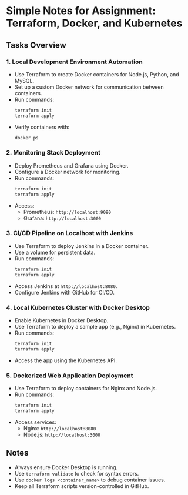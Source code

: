# Simple Notes for Assignment: Terraform, Docker, and Kubernetes

## Tasks Overview

### 1. Local Development Environment Automation
- Use Terraform to create Docker containers for Node.js, Python, and MySQL.
- Set up a custom Docker network for communication between containers.
- Run commands:
  ```bash
  terraform init
  terraform apply
  ```
- Verify containers with:
  ```bash
  docker ps
  ```

### 2. Monitoring Stack Deployment
- Deploy Prometheus and Grafana using Docker.
- Configure a Docker network for monitoring.
- Run commands:
  ```bash
  terraform init
  terraform apply
  ```
- Access:
  - Prometheus: `http://localhost:9090`
  - Grafana: `http://localhost:3000`

### 3. CI/CD Pipeline on Localhost with Jenkins
- Use Terraform to deploy Jenkins in a Docker container.
- Use a volume for persistent data.
- Run commands:
  ```bash
  terraform init
  terraform apply
  ```
- Access Jenkins at `http://localhost:8080`.
- Configure Jenkins with GitHub for CI/CD.

### 4. Local Kubernetes Cluster with Docker Desktop
- Enable Kubernetes in Docker Desktop.
- Use Terraform to deploy a sample app (e.g., Nginx) in Kubernetes.
- Run commands:
  ```bash
  terraform init
  terraform apply
  ```
- Access the app using the Kubernetes API.

### 5. Dockerized Web Application Deployment
- Use Terraform to deploy containers for Nginx and Node.js.
- Run commands:
  ```bash
  terraform init
  terraform apply
  ```
- Access services:
  - Nginx: `http://localhost:8080`
  - Node.js: `http://localhost:3000`

## Notes
- Always ensure Docker Desktop is running.
- Use `terraform validate` to check for syntax errors.
- Use `docker logs <container_name>` to debug container issues.
- Keep all Terraform scripts version-controlled in GitHub.

